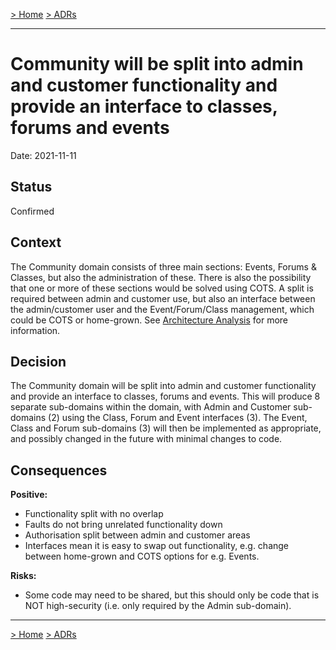 [> Home](../README.md)    [> ADRs](README.md)

---

# Community will be split into admin and customer functionality and provide an interface to classes, forums and events

Date: 2021-11-11

## Status

Confirmed

## Context

The Community domain consists of three main sections: Events, Forums & Classes, but also the administration of these. There is also the possibility that one or more of these sections would be solved using COTS. A split is required between admin and customer use, but also an interface between the admin/customer user and the Event/Forum/Class management, which could be COTS or home-grown. See [Architecture Analysis](../1.ProblemBackground/ArchitectureAnalysis.md) for more information.

## Decision

The Community domain will be split into admin and customer functionality and provide an interface to classes, forums and events. This will produce 8 separate sub-domains within the domain, with Admin and Customer sub-domains (2) using the Class, Forum and Event interfaces (3). The Event, Class and Forum sub-domains (3) will then be implemented as appropriate, and possibly changed in the future with minimal changes to code.

## Consequences

**Positive:**

- Functionality split with no overlap
- Faults do not bring unrelated functionality down
- Authorisation split between admin and customer areas
- Interfaces mean it is easy to swap out functionality, e.g. change between home-grown and COTS options for e.g. Events.

**Risks:**

- Some code may need to be shared, but this should only be code that is NOT high-security (i.e. only required by the Admin sub-domain).

---

[> Home](../README.md)    [> ADRs](README.md)